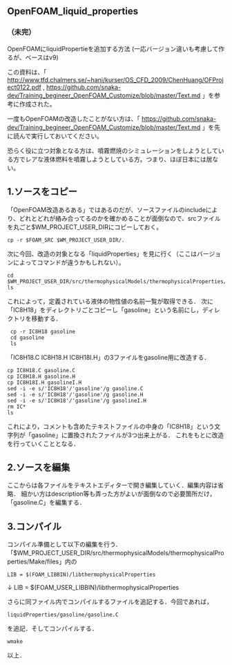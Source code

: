 ## OpenFOAM_liquid_properties ##

### （未完） ###

OpenFOAMにliquidPropertieを追加する方法
(一応バージョン違いも考慮して作るが、ベースはv9)

この資料は、「
http://www.tfd.chalmers.se/~hani/kurser/OS_CFD_2009/ChenHuang/OFProject0122.pdf
,
https://github.com/snaka-dev/Training_begineer_OpenFOAM_Customize/blob/master/Text.md
」を参考に作成された。

一度もOpenFOAMの改造したことがない方は、「
https://github.com/snaka-dev/Training_begineer_OpenFOAM_Customize/blob/master/Text.md
」を先に読んで実行しておいてください。

恐らく役に立つ対象となる方は、噴霧燃焼のシミュレーションをしようとしている方でレアな液体燃料を噴霧しようとしている方。つまり、ほぼ日本には居ない。

## 1.ソースをコピー

「OpenFOAM改造あるある」ではあるのだが、ソースファイルのincludeにより、どれとどれが絡み合ってるのかを確かめることが面倒なので、srcファイルを丸ごと$WM_PROJECT_USER_DIRにコピーしておく。

    cp -r $FOAM_SRC $WM_PROJECT_USER_DIR/.

次に今回、改造の対象となる「liquidProperties」を見に行く（ここはバージョンによってコマンドが違うかもしれない）。

    cd $WM_PROJECT_USER_DIR/src/thermophysicalModels/thermophysicalProperties/liquidProperties
    ls

これによって，定義されている液体の物性値の名前一覧が取得できる．
次に「IC8H18」をディレクトリごとコピーし「gasoline」という名前にし，ディレクトリを移動する．

     cp -r IC8H18 gasoline
     cd gasoline
     ls

「IC8H18.C  IC8H18.H  IC8H18I.H」の3ファイルをgasoline用に改造する．

    cp IC8H18.C gasoline.C
    cp IC8H18.H gasoline.H
    cp IC8H18I.H gasolineI.H
    sed -i -e s/'IC8H18'/'gasoline'/g gasoline.C
    sed -i -e s/'IC8H18'/'gasoline'/g gasoline.H
    sed -i -e s/'IC8H18'/'gasoline'/g gasolineI.H
    rm IC*
    ls

これにより，コメントも含めたテキストファイルの中身の「IC8H18」という文字列が「gasoline」に置換されたファイルが3つ出来上がる．
これをもとに改造を行っていくこととなる．

## 2.ソースを編集

ここからは各ファイルをテキストエディターで開き編集していく．編集内容は省略．
細かい方はdescription等も弄った方がよいが面倒なので必要箇所だけ，「gasoline.C」を編集する．

## 3.コンパイル

コンパイル準備として以下の編集を行う．「$WM_PROJECT_USER_DIR/src/thermophysicalModels/thermophysicalProperties/Make/files」内の

    LIB = $(FOAM_LIBBIN)/libthermophysicalProperties
↓
    LIB = $(FOAM_USER_LIBBIN)/libthermophysicalProperties
    
さらに同ファイル内でコンパイルするファイルを追記する．今回であれば，

    liquidProperties/gasoline/gasoline.C

を追記．そしてコンパイルする．

    wmake

以上．

    

